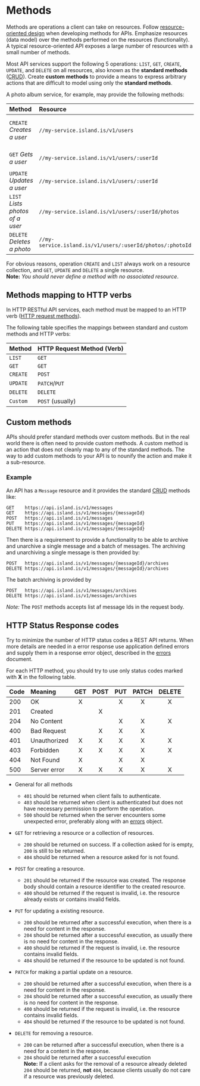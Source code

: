 # Methods

Methods are operations a client can take on resources. Follow
[resource-oriented design] when developing methods for APIs. Emphasize
resources (data model) over the methods performed on the resources
(functionality). A typical resource-oriented API exposes a large number of
resources with a small number of methods.

Most API services support the following 5 operations: `LIST`, `GET`,
`CREATE`, `UPDATE`, and `DELETE` on all resources, also known as the
**standard methods** ([CRUD]). Create **custom methods** to provide
a means to express arbitrary actions that are difficult to model
using only the **standard methods**.

A photo album service, for example, may provide the following methods:

| Method                          | Resource                                                  |                                    |
| :------------------------------ | :-------------------------------------------------------- | :--------------------------------- |
| `CREATE` _Creates a user_       | `//my-service.island.is/v1/users`                         | a collection of `User` resources   |
| `GET` _Gets a user_             | `//my-service.island.is/v1/users/:userId`                 | a single `User` resource           |
| `UPDATE` _Updates a user_       | `//my-service.island.is/v1/users/:userId`                 | a single `User` resource           |
| `LIST` _Lists photos of a user_ | `//my-service.island.is/v1/users/:userId/photos`          | a collection of `Photos` resources |
| `DELETE` _Deletes a photo_      | `//my-service.island.is/v1/users/:userId/photos/:photoId` | a single `Photo` resource          |

For obvious reasons, operation `CREATE` and `LIST` always work on a resource
collection, and `GET`, `UPDATE` and `DELETE` a single resource.  
**Note:** _You should never define a method with no associated resource_.

## Methods mapping to HTTP verbs

In HTTP RESTful API services, each method must be mapped to an HTTP verb
([HTTP request methods](https://developer.mozilla.org/en-US/docs/Web/HTTP/Methods)).

The following table specifies the mappings between standard and custom methods
and HTTP verbs:

| Method   | HTTP Request Method (Verb) |
| :------- | :------------------------- |
| `LIST`   | `GET`                      |
| `GET`    | `GET`                      |
| `CREATE` | `POST`                     |
| `UPDATE` | `PATCH`/`PUT`              |
| `DELETE` | `DELETE`                   |
| `Custom` | `POST` (usually)           |

## Custom methods

APIs should prefer standard methods over custom methods. But in the real world
there is often need to provide custom methods. A custom method is an action
that does not cleanly map to any of the standard methods. The way to add custom
methods to your API is to nounify the action and make it a sub-resource.

### Example

An API has a `Message` resource and it provides the standard [CRUD] methods like:

```
GET    https://api.island.is/v1/messages
GET    https://api.island.is/v1/messages/{messageId}
POST   https://api.island.is/v1/messages
PUT    https://api.island.is/v1/messages/{messageId}
DELETE https://api.island.is/v1/messages/{messageId}
```

Then there is a requirement to provide a functionality to be able to archive and
unarchive a single message and a batch of messages. The archiving and unarchiving
a single message is then provided by:

```
POST   https://api.island.is/v1/messages/{messageId}/archives
DELETE https://api.island.is/v1/messages/{messageId}/archives
```

The batch archiving is provided by

```
POST   https://api.island.is/v1/messages/archives
DELETE https://api.island.is/v1/messages/archives
```

_Note:_ The `POST` methods accepts list af message Ids in the request body.

## HTTP Status Response codes

Try to minimize the number of HTTP status codes a REST API returns. When
more details are needed in a error response use application defined errors
and supply them in a response error object, described in the [errors] document.

For each HTTP method, you should try to use only status
codes marked with **X** in the following table.

| Code | Meaning      | GET | POST | PUT | PATCH | DELETE |
| :--- | :----------- | :-: | :--: | :-: | :---: | :----: |
| 200  | OK           |  X  |      |  X  |   X   |   X    |
| 201  | Created      |     |  X   |     |       |        |
| 204  | No Content   |     |      |  X  |   X   |   X    |
| 400  | Bad Request  |     |  X   |  X  |   X   |        |
| 401  | Unauthorized |  X  |  X   |  X  |   X   |   X    |
| 403  | Forbidden    |  X  |  X   |  X  |   X   |   X    |
| 404  | Not Found    |  X  |      |  X  |   X   |        |
| 500  | Server error |  X  |  X   |  X  |   X   |   X    |

- General for all methods

  - `401` should be returned when client fails to authenticate.
  - `403` should be returned when client is authenticated but does not have
  necessary permission to perform the operation.
  - `500` should be returned when the server encounters some unexpected error,
  preferably along with an [errors] object.

- `GET` for retrieving a resource or a collection of resources.

  - `200` should be returned on success.
    If a collection asked for is empty, `200` is still to be returned.
  - `404` should be returned when a resource asked for is not found.

- `POST` for creating a resource.

  - `201` should be returned if the resource was created. The response
    body should contain a resource identifier to the created resource.
  - `400` should be returned if the request is invalid, i.e. the resource
    already exists or contains invalid fields.

- `PUT` for updating a existing resource.

  - `200` should be returned after a successful execution,
    when there is a need for content in the response.
  - `204` should be returned after a successful execution,
    as usually there is no need for content in the response.
  - `400` should be returned if the request is invalid,
    i.e. the resource contains invalid fields.
  - `404` should be returned if the resource to be updated is not found.

- `PATCH` for making a partial update on a resource.

  - `200` should be returned after a successful execution,
    when there is a need for content in the response.
  - `204` should be returned after a successful execution,
    as usually there is no need for content in the response.
  - `400` should be returned if the request is invalid,
    i.e. the resource contains invalid fields.
  - `404` should be returned if the resource to be updated is not found.

- `DELETE` for removing a resource.
  - `200` can be returned after a successful execution,
    when there is a need for a content in the response.
  - `204` should be returned after a successful execution  
    **Note:** If a client asks for the removal of a resource already deleted
    `204` should be returned, **not** `404`, because clients usually do not care
    if a resource was previously deleted.

[resource-oriented design]: ../design-principles/resource-oriented-design.md
[errors]: ./errors.md#rest
[crud]: https://en.wikipedia.org/wiki/Create,_read,_update_and_delete
